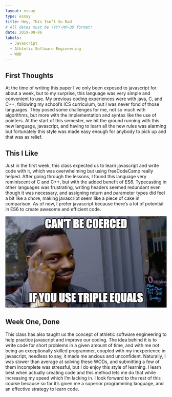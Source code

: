```yaml
---
layout: essay
type: essay
title: Hey, This Isn’t So Bad
# All dates must be YYYY-MM-DD format!
date: 2019-08-06
labels:
  - Javascript
  - Athletic Software Engineering
  - WOD
---
```


## First Thoughts

At the time of writing this paper I’ve only been exposed to javascript for about a week, but to my surprise, this language was very simple and convenient to use. My previous coding experiences were with java, C, and C++, following my school’s ICS curriculum, but I was never fond of those languages. They posed some challenges for me, not so much with algorithms, but more with the implementation and syntax like the use of pointers. At the start of this semester, we hit the ground running with this new language, javascript, and having to learn all the new rules was alarming but fortunately this style was made easy enough for anybody to pick up and that was as relief.   


## This I Like

Just in the first week, this class expected us to learn javascript and write code with it, which was overwhelming but using freeCodeCamp really helped. After going through the lessons, I found this language very reminiscent of C and C++, but with the added benefit of ES6. Typecasting in other languages was frustrating, writing headers seemed redundant even though it was necessary, and assigning return and parameter types did feel a bit like a chore, making javascript seem like a piece of cake in comparison. As of now, I prefer javascript because there’s a lot of potential in ES6 to create awesome and efficient code.


<img class="ui small right floated rounded image" src="../images/just-use-triple-equals.jpeg">


## Week One, Done

This class has also taught us the concept of athletic software engineering to help practice javascript and improve our coding. The idea behind it is to write code for short problems in a given amount of time, and with me not being an exceptionally skilled programmer, coupled with my inexperience in javascript, needless to say, it made me anxious and unconfident. Naturally, I was slower than average at solving these WODs, and submitting a few of them incomplete was stressful, but I do enjoy this style of learning. I learn best when actually creating code and this method lets me do that while increasing my speed which I’m lacking in. I look forward to the rest of this course because so far it’s given me a superior programming language, and an effective strategy to learn code. 
